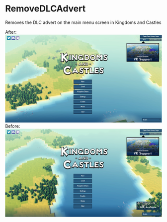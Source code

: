 ﻿# RemoveDLCAdvert

Removes the DLC advert on the main menu screen in Kingdoms and Castles

After:  
![After](after.jpg "After")
Before:  
![Before](before.jpg "Before")
